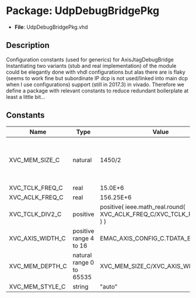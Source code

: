 # Package: UdpDebugBridgePkg

- **File**: UdpDebugBridgePkg.vhd
## Description

Configuration constants (used for generics) for AxisJtagDebugBridge
Instantiating two variants (stub and real implementation) of the
module could be elegantly done with vhdl configurations but alas
there are is flaky (seems to work fine but subordinate IP dcp is
not used/linked into main dcp when I use configurations) support
(still in 2017.3) in vivado.
Therefore we define a package with relevant constants to reduce
redundant boilerplate at least a little bit...

## Constants

| Name             | Type                     | Value                                                                    | Description                                             |
| ---------------- | ------------------------ | ------------------------------------------------------------------------ | ------------------------------------------------------- |
| XVC_MEM_SIZE_C   | natural                  |  1450/2                                                                  | non-jumbo MTU; mem must hold max. reply = max request/2 |
| XVC_TCLK_FREQ_C  | real                     |  15.0E+6                                                                 |                                                         |
| XVC_ACLK_FREQ_C  | real                     |  156.25E+6                                                               |                                                         |
| XVC_TCLK_DIV2_C  | positive                 |  positive( ieee.math_real.round( XVC_ACLK_FREQ_C/XVC_TCLK_FREQ_C/2.0 ) ) |                                                         |
| XVC_AXIS_WIDTH_C | positive range 4 to 16   |  EMAC_AXIS_CONFIG_C.TDATA_BYTES_C                                        |                                                         |
| XVC_MEM_DEPTH_C  | natural range 0 to 65535 |   XVC_MEM_SIZE_C/XVC_AXIS_WIDTH_C                                        |                                                         |
| XVC_MEM_STYLE_C  | string                   |  "auto"                                                                  |                                                         |
